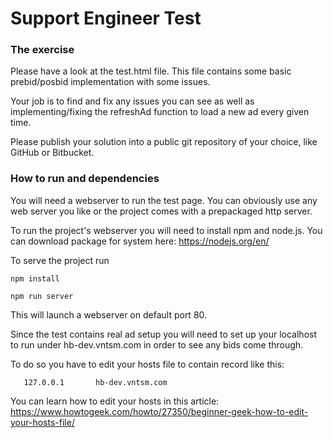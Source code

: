# Support Engineer Test

### The exercise 

Please have a look at the test.html file. This file contains some basic prebid/posbid implementation with some issues. 

Your job is to find and fix any issues you can see as well as implementing/fixing the refreshAd function to load a new ad every given time.

Please publish your solution into a public git repository of your choice, like GitHub or Bitbucket. 

### How to run and dependencies

You will need a webserver to run the test page. You can obviously use any web server you like or the project comes with a prepackaged http server.

To run the project's webserver you will need to install npm and node.js. You can download package for system here: https://nodejs.org/en/

To serve the project run 

`npm install`

`npm run server`

This will launch a webserver on default port 80.

Since the test contains real ad setup you will need to set up your localhost to run under hb-dev.vntsm.com in order to see any bids come through.

To do so you have to edit your hosts file to contain record like this:

`	127.0.0.1       hb-dev.vntsm.com`

You can learn how to edit your hosts in this article: https://www.howtogeek.com/howto/27350/beginner-geek-how-to-edit-your-hosts-file/
